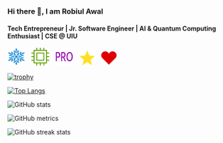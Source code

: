 ### Hi there 👋, I am Robiul Awal
#### Tech Entrepreneur | Jr. Software Engineer | AI & Quantum Computing Enthusiast | CSE @ UIU

<a href='https://archiveprogram.github.com/'><img src='https://raw.githubusercontent.com/acervenky/animated-github-badges/master/assets/acbadge.gif' width='40' height='40'></a> <a href='https://docs.github.com/en/developers'><img src='https://raw.githubusercontent.com/acervenky/animated-github-badges/master/assets/devbadge.gif' width='40' height='40'></a> <a href='https://github.com/pricing'><img src='https://raw.githubusercontent.com/acervenky/animated-github-badges/master/assets/pro.gif' width='40' height='40'></a> <a href='https://stars.github.com/'><img src='https://raw.githubusercontent.com/acervenky/animated-github-badges/master/assets/starbadge.gif' width='35' height='35'></a> <a href='https://docs.github.com/en/github/supporting-the-open-source-community-with-github-sponsors'><img src='https://raw.githubusercontent.com/acervenky/animated-github-badges/master/assets/sponsorbadge.gif' width='35' height='35'></a> 

[![trophy](https://github-profile-trophy.vercel.app/?username=Robiulawal527)](https://github.com/ryo-ma/github-profile-trophy)

[![Top Langs](https://github-readme-stats.vercel.app/api/top-langs/?username=Robiulawal527)](https://github.com/anuraghazra/github-readme-stats)

![GitHub stats](https://github-readme-stats.vercel.app/api?username=Robiulawal527&show_icons=true&count_private=true)  

![GitHub metrics](https://metrics.lecoq.io/Robiulawal527)  

![GitHub streak stats](https://streak-stats.demolab.com/?user=Robiulawal527)  


